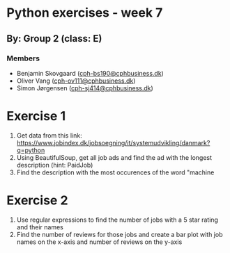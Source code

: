 # Python exercises - week 7

## By: Group 2 (class: E)
### Members
- Benjamin Skovgaard (cph-bs190@cphbusiness.dk)
- Oliver Vang (cph-ov111@cphbusiness.dk)
- Simon Jørgensen (cph-sj414@cphbusiness.dk)

# Exercise 1
1. Get data from this link: https://www.jobindex.dk/jobsoegning/it/systemudvikling/danmark?q=python
2. Using BeautifulSoup, get all job ads and find the ad with the longest description (hint: PaidJob)
3. Find the description with the most occurences of the word "machine

# Exercise 2
1. Use regular expressions to find the number of jobs with a 5 star rating and their names
2. Find the number of reviews for those jobs and create a bar plot with job names on the x-axis and number of reviews on the y-axis
